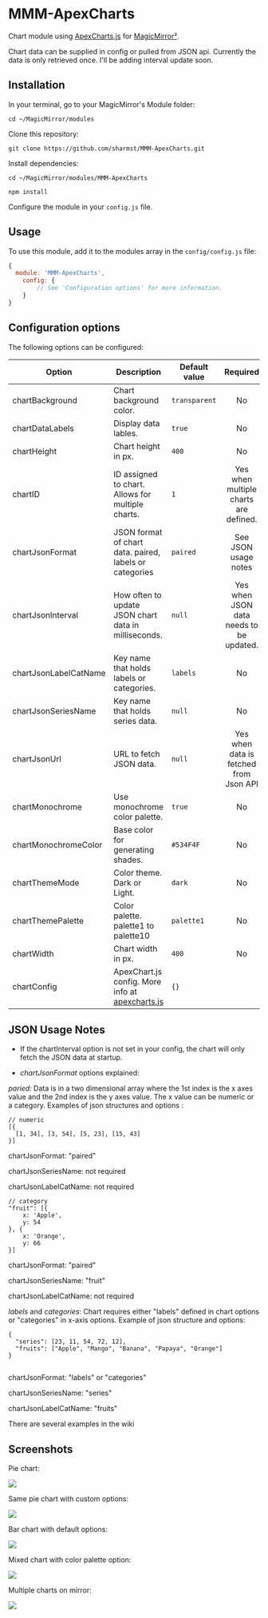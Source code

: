 
# MMM-ApexCharts
Chart module using [ApexCharts.js](https://apexcharts.com/) for [MagicMirror²](https://github.com/MichMich/MagicMirror).

Chart data can be supplied in config or pulled from JSON api.  Currently the data is only retrieved once.  I'll be adding interval update soon.

##

## Installation

In your terminal, go to your MagicMirror's Module folder:
````
cd ~/MagicMirror/modules
````

Clone this repository:
````
git clone https://github.com/sharmst/MMM-ApexCharts.git
````

Install dependencies:
````
cd ~/MagicMirror/modules/MMM-ApexCharts
````

````
npm install
````

Configure the module in your `config.js` file.

## Usage

To use this module, add it to the modules array in the `config/config.js` file:
````javascript
{
  module: 'MMM-ApexCharts',
	config: {
	    // See 'Configuration options' for more information.
	}
}
````

## Configuration options

The following options can be configured:

| Option      | Description             | Default value | Required |
| ------------|-------------------------|-------------|:-------------:|
| chartBackground | Chart background color. | ```transparent``` | No |
| chartDataLabels | Display data lables.  | ```true```  |  No |
| chartHeight | Chart height in px. | ```400``` | No |
| chartID | ID assigned to chart. Allows for multiple charts. | ```1``` | Yes when multiple charts are defined. |
| chartJsonFormat | JSON format of chart data. paired, labels or categories | ```paired```  | See JSON usage notes  |
| chartJsonInterval | How often to update JSON chart data in milliseconds.  | ```null```  | Yes when JSON data needs to be updated. |
| chartJsonLabelCatName  | Key name that holds labels or categories. | ```labels```  | No |
| chartJsonSeriesName  | Key name that holds series data. | ```null```  | No |
| chartJsonUrl  | URL to fetch JSON data. | ```null```  | Yes when data is fetched from Json API |
| chartMonochrome | Use monochrome color palette. | ```true```  | No |
| chartMonochromeColor  | Base color for generating shades. | ```#534F4F``` | No |
| chartThemeMode  | Color theme.  Dark or Light.  | ```dark```  | No |
| chartThemePalette  | Color palette.  palette1 to palette10  | ```palette1```  | No |
| chartWidth  | Chart width in px.  | ```400``` | No |
| chartConfig | ApexChart.js config. More info at [apexcharts.js](https://apexcharts.com/) | ```{}``` |

## JSON Usage Notes

- If the chartInterval option is not set in your config, the chart will only fetch the JSON data at startup.

- *chartJsonFormat* options explained:

*paried:* Data is in a two dimensional array where the 1st index is the x axes value and the 2nd index is the y axes value. The x value can be numeric or a category.  Examples of json structures and options :

````
// numeric
[{
  [1, 34], [3, 54], [5, 23], [15, 43]
}]
````
chartJsonFormat: "paired"

chartJsonSeriesName: not required

chartJsonLabelCatName: not required


````
// category
"fruit": [{
    x: 'Apple',
    y: 54
}, {
    x: 'Orange',
    y: 66
}]
````
chartJsonFormat: "paired"

chartJsonSeriesName: "fruit"

chartJsonLabelCatName: not required



*labels* and *categories*: Chart requires either "labels" defined in chart options or "categories" in x-axis options.  Example of json structure and options:
````
{
  "series": [23, 11, 54, 72, 12],
  "fruits": ["Apple", "Mango", "Banana", "Papaya", "Orange"]
}
 
````
chartJsonFormat: "labels" or "categories"

chartJsonSeriesName: "series"

chartJsonLabelCatName: "fruits"


There are several examples in the wiki

## Screenshots

Pie chart:

![](.github/sampleA.png)

Same pie chart with custom options:

![](.github/sampleB.png)

Bar chart with default options:

![](.github/sampleC.png)

Mixed chart with color palette option:

![](.github/sampleMixed.png)

Multiple charts on mirror: 

![](.github/sampleMultiple.png)

